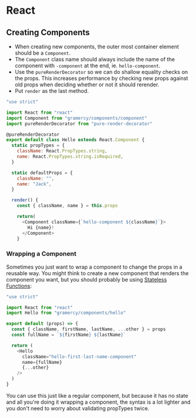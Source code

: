 # React

## Creating Components

* When creating new components, the outer most container element should be a `Component`.
* The `Component` class name should always include the name of the component with `-component` at the end, ie. `hello-component`.
* Use the `pureRenderDecorator` so we can do shallow equality checks on the props. This increases performance by checking new props against old props when deciding whether or not it should rerender.
* Put `render` as the last method.

```javascript
"use strict"

import React from "react"
import Component from "gramercy/components/component"
import pureRenderDecorator from "pure-render-decorator"

@pureRenderDecorator
export default class Hello extends React.Component {
  static propTypes = {
    className: React.PropTypes.string,
    name: React.PropTypes.string.isRequired,
  }

  static defaultProps = {
    className: "",
    name: "Jack",
  }

  render() {
    const { className, name } = this.props

    return(
      <Component className={`hello-component ${className}`}>
        Hi {name}!
      </Component>
    }

```

### Wrapping a Component

Sometimes you just want to wrap a component to change the props in a reusable way. You might think to create a new component that renders the component you want, but you should probably be using [Stateless Functions](https://facebook.github.io/react/docs/reusable-components.html#stateless-functions):

```javascript
"use strict"

import React from "react"
import Hello from "gramercy/components/hello"

export default (props) => {
  const { className, firstName, lastName, ...other } = props
  const fullName = `${firstName} ${lastName}`

  return (
    <Hello
      className="hello-first-last-name-component"
      name={fullName}
      {...other}
    />
  )
}
```

You can use this just like a regular component, but because it has no state and all you're doing it wrapping a component, the syntax is a lot lighter and you don't need to worry about validating propTypes twice.
